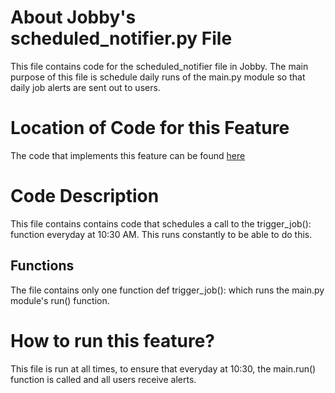 # About Jobby's scheduled_notifier.py File
This file contains code for the scheduled_notifier file in Jobby. The main purpose of this file is schedule daily runs of the main.py module so that daily job alerts are sent out to users.

# Location of Code for this Feature
The code that implements this feature can be found [here](https://github.com/sak007/Jobby/blob/documentation/code/Scraper/scheduled_notifier.py)

# Code Description

This file contains contains code that schedules a call to the trigger_job(): function everyday at 10:30 AM. This runs constantly to be able to do this.

## Functions

The file contains only one function 
def trigger_job():
which runs the main.py module's run() function.

# How to run this feature?
This file is run at all times, to ensure that everyday at 10:30, the main.run() function is called and all users receive alerts.
